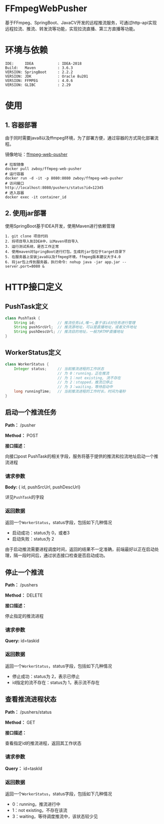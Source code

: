 # FFmpegWebPusher
基于FFmpeg、SpringBoot、JavaCV开发的远程推流服务，可通过http-api实现远程拉流、推流、转发流等功能，实现拉流直播、第三方直播等功能。

# 环境与依赖
```
IDE:     IDEA           : IDEA-2018
Build:   Maven          : 3.6.3
VERSION: SpringBoot     : 2.2.2
VERSION: JDK            : Oracle 8u201
VERSION: FFMPEG         : 4.0.6
VERSION: GLIBC          : 2.29
```

# 使用
## 1. 容器部署
由于同时需要java8以及ffmpeg环境，为了部署方便，通过容器的方式简化部署流程。

镜像地址：[ffmpeg-web-pusher](https://hub.docker.com/r/zwboy/ffmpeg-web-pusher)

```
# 拉取镜像
docker pull zwboy/ffmpeg-web-pusher
# 运行容器
docker run -d -it -p 8080:8080 zwboy/ffmpeg-web-pusher
# 访问接口
http://localhost:8080/pushers/status?id=12345
# 进入容器
docker exec -it container_id
```

## 2. 使用jar部署
使用SpringBoot基于IDEA开发，使用Maven进行依赖管理
``` 
1. git clone 项目代码
2. 将项目导入到IDEA中，以Maven项目导入
3. 运行测试系统，是否工作正常
4. 使用maven对SpringBoot进行打包，生成的jar包位于target目录下
5. 在服务器上安装java8以及ffmpeg环境，ffmpeg版本建议大于4.0
6. 将jar包上传到服务器，执行命令: nohup java -jar app.jar --server.port=8080 & 
```

# HTTP接口定义

## PushTask定义
```java
class PushTask {
    String id;          // 推流任务id,唯一,基于该id对任务进行管理
    String pushSrcUrl;  // 推流源地址，可以是直播地址，或者文件地址
    String pushDescUrl; // 推流目的地址，一般为RTMP直播地址
}
```
## WorkerStatus定义
```java
class WorkerStatus {
    Integer status;     // 当前推流进程的工作状态
                        // 为 0：running，正在推流
                        // 为 1：not existing, 流不存在
                        // 为 2：stopped，推流已停止
                        // 为 3：waiting，等待启动中
    long runningTime;   // 当前推流进程的工作时长，时间为毫秒
}
```

## 启动一个推流任务

**Path：** /pusher

**Method：** POST


**接口描述：**
<p>向接口post PushTask的相关字段，服务将基于提供的推流和拉流地址启动一个推流进程</p>


### 请求参数
**Body:** { id, pushSrcUrl, pushDescUrl} 

详见`PushTask`的字段



### 返回数据
返回一个`WorkerStatus`，status字段，包括如下几种情况
- 启动成功：status为 0，或者3
- 启动失败：status为 2

由于启动推流需要进程调度时间，返回的结果不一定准确，前端最好以正在启动处理，隔一段时间后，通过状态接口检查是否启动成功。

            
## 停止一个推流

**Path：** /pushers

**Method：** DELETE

**接口描述：**
<p>停止指定的推流进程</p>


### 请求参数
**Query:** id=taskid

### 返回数据
返回一个`WorkerStatus`，status字段，包括如下几种情况
- 停止成功：status为 2，表示已停止
- id指定的流不存在：status为 1，表示流不存在
            
            
            
## 查看推流进程状态

**Path：** /pushers/status

**Method：** GET

**接口描述：**
<p>查看指定id的推流进程，返回其工作状态</p>


### 请求参数
**Query：** id=taskId
            
### 返回数据
返回一个`WorkerStatus`，status字段，包括如下几种情况
- 0：running，推流进行中
- 1：not existing，不存在该流
- 3：waiting，等待调度推流中，该状态较少见